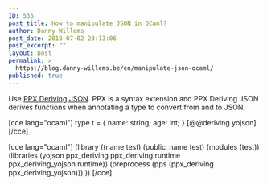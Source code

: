 ```yaml
---
ID: 535
post_title: How to manipulate JSON in OCaml?
author: Danny Willems
post_date: 2018-07-02 23:13:06
post_excerpt: ""
layout: post
permalink: >
  https://blog.danny-willems.be/en/manipulate-json-ocaml/
published: true
---
```

Use <a href="https://github.com/ocaml-ppx/ppx_deriving_yojson">PPX Deriving JSON</a>. PPX is a syntax extension and PPX Deriving JSON derives functions when annotating a type to convert from and to JSON.

[cce lang="ocaml"]
type t = {
  name: string;
  age: int;
} [@@deriving yojson]
[/cce]

[cce lang="ocaml"]
(library
 ((name test)
  (public_name test)
  (modules (test))
  (libraries (yojson ppx_deriving ppx_deriving.runtime
              ppx_deriving_yojson.runtime))
  (preprocess (pps (ppx_deriving ppx_deriving_yojson)))
))
[/cce]